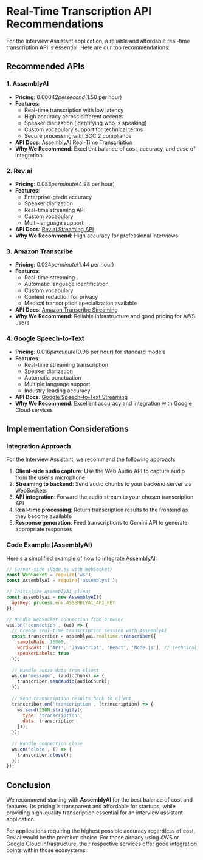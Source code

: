 # Real-Time Transcription API Recommendations

For the Interview Assistant application, a reliable and affordable real-time transcription API is essential. Here are our top recommendations:

## Recommended APIs

### 1. **AssemblyAI**
- **Pricing**: $0.00042 per second ($1.50 per hour)
- **Features**:
  - Real-time transcription with low latency
  - High accuracy across different accents
  - Speaker diarization (identifying who is speaking)
  - Custom vocabulary support for technical terms
  - Secure processing with SOC 2 compliance
- **API Docs**: [AssemblyAI Real-Time Transcription](https://www.assemblyai.com/docs/walkthroughs#realtime-streaming-transcription)
- **Why We Recommend**: Excellent balance of cost, accuracy, and ease of integration

### 2. **Rev.ai**
- **Pricing**: $0.083 per minute ($4.98 per hour)
- **Features**:
  - Enterprise-grade accuracy
  - Speaker diarization
  - Real-time streaming API
  - Custom vocabulary
  - Multi-language support
- **API Docs**: [Rev.ai Streaming API](https://docs.rev.ai/api/streaming/)
- **Why We Recommend**: High accuracy for professional interviews

### 3. **Amazon Transcribe**
- **Pricing**: $0.024 per minute ($1.44 per hour)
- **Features**:
  - Real-time streaming
  - Automatic language identification
  - Custom vocabulary
  - Content redaction for privacy
  - Medical transcription specialization available
- **API Docs**: [Amazon Transcribe Streaming](https://docs.aws.amazon.com/transcribe/latest/dg/streaming.html)
- **Why We Recommend**: Reliable infrastructure and good pricing for AWS users

### 4. **Google Speech-to-Text**
- **Pricing**: $0.016 per minute ($0.96 per hour) for standard models
- **Features**:
  - Real-time streaming transcription
  - Speaker diarization
  - Automatic punctuation
  - Multiple language support
  - Industry-leading accuracy
- **API Docs**: [Google Speech-to-Text Streaming](https://cloud.google.com/speech-to-text/docs/streaming-recognize)
- **Why We Recommend**: Excellent accuracy and integration with Google Cloud services

## Implementation Considerations

### Integration Approach

For the Interview Assistant, we recommend the following approach:

1. **Client-side audio capture**: Use the Web Audio API to capture audio from the user's microphone
2. **Streaming to backend**: Send audio chunks to your backend server via WebSockets
3. **API integration**: Forward the audio stream to your chosen transcription API
4. **Real-time processing**: Return transcription results to the frontend as they become available
5. **Response generation**: Feed transcriptions to Gemini API to generate appropriate responses

### Code Example (AssemblyAI)

Here's a simplified example of how to integrate AssemblyAI:

```javascript
// Server-side (Node.js with WebSocket)
const WebSocket = require('ws');
const AssemblyAI = require('assemblyai');

// Initialize AssemblyAI client
const assemblyai = new AssemblyAI({
  apiKey: process.env.ASSEMBLYAI_API_KEY
});

// Handle WebSocket connection from browser
wss.on('connection', (ws) => {
  // Create real-time transcription session with AssemblyAI
  const transcriber = assemblyai.realtime.transcriber({
    sampleRate: 16000,
    wordBoost: ['API', 'JavaScript', 'React', 'Node.js'], // Technical terms for interviews
    speakerLabels: true
  });
  
  // Handle audio data from client
  ws.on('message', (audioChunk) => {
    transcriber.sendAudio(audioChunk);
  });
  
  // Send transcription results back to client
  transcriber.on('transcription', (transcription) => {
    ws.send(JSON.stringify({
      type: 'transcription',
      data: transcription
    }));
  });
  
  // Handle connection close
  ws.on('close', () => {
    transcriber.close();
  });
});
```

## Conclusion

We recommend starting with **AssemblyAI** for the best balance of cost and features. Its pricing is transparent and affordable for startups, while providing high-quality transcription essential for an interview assistant application.

For applications requiring the highest possible accuracy regardless of cost, Rev.ai would be the premium choice. For those already using AWS or Google Cloud infrastructure, their respective services offer good integration points within those ecosystems. 